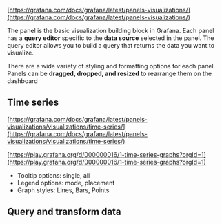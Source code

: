 
[https://grafana.com/docs/grafana/latest/panels-visualizations/](https://grafana.com/docs/grafana/latest/panels-visualizations/)

The panel is the basic visualization building block in Grafana. Each panel has a **query editor** specific to the **data source** selected in the panel. The query editor allows you to build a query that returns the data you want to visualize.

There are a wide variety of styling and formatting options for each panel. Panels can be **dragged, dropped, and resized** to rearrange them on the dashboard

## Time series

[https://grafana.com/docs/grafana/latest/panels-visualizations/visualizations/time-series/](https://grafana.com/docs/grafana/latest/panels-visualizations/visualizations/time-series/)

[https://play.grafana.org/d/000000016/1-time-series-graphs?orgId=1](https://play.grafana.org/d/000000016/1-time-series-graphs?orgId=1)

- Tooltip options: single, all
- Legend options: mode, placement
- Graph styles: Lines, Bars, Points

## Query and transform data


